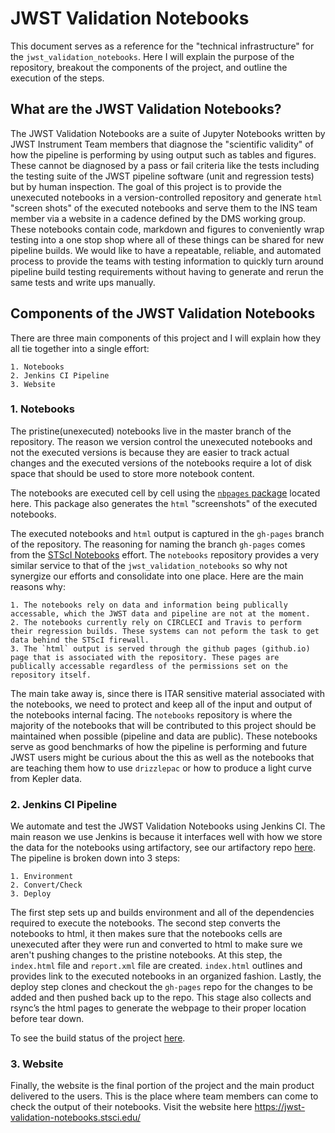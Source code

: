 # JWST Validation Notebooks

This document serves as a reference for the "technical infrastructure" for the `jwst_validation_notebooks`. Here I will explain the purpose of the repository, breakout the components of the project, and outline the execution of the steps.

## What are the JWST Validation Notebooks?

The JWST Validation Notebooks are a suite of Jupyter Notebooks written by JWST Instrument Team members that diagnose the "scientific validity" of how the pipeline is performing by using output such as tables and figures. These cannot be diagnosed by a pass or fail criteria like the tests including the testing suite of the JWST pipeline software (unit and regression tests) but by human inspection. The goal of this project is to provide the unexecuted notebooks in a version-controlled repository and generate `html` "screen shots" of the executed notebooks and serve them to the INS team member via a website in a cadence defined by the DMS working group. These notebooks contain code, markdown and figures to conveniently wrap testing into a one stop shop where all of these things can be shared for new pipeline builds. We would like to have a repeatable, reliable, and automated process to provide the teams with testing information to quickly turn around pipeline build testing requirements without having to generate and rerun the same tests and write ups manually.

## Components of the JWST Validation Notebooks

There are three main components of this project and I will explain how they all tie together into a single effort:

    1. Notebooks
    2. Jenkins CI Pipeline
    3. Website

### 1. Notebooks ###

The pristine(unexecuted) notebooks live in the master branch of the repository. The reason we version control the unexecuted notebooks and not the executed versions is because they are easier to track actual changes and the executed versions of the notebooks require a lot of disk space that should be used to store more notebook content. 

The notebooks are executed cell by cell using the [`nbpages` package](https://github.com/eteq/nbpages) located here. This package also generates the `html` "screenshots" of the executed notebooks.

The executed notebooks and `html` output is captured in the `gh-pages` branch of the repository. The reasoning for naming the branch `gh-pages` comes from the [STScI Notebooks](https://github.com/spacetelescope/notebooks) effort. The `notebooks` repository provides a very similar service to that of the `jwst_validation_notebooks` so why not synergize our efforts and consolidate into one place. Here are the main reasons why:

    1. The notebooks rely on data and information being publically accessable, which the JWST data and pipeline are not at the moment.
    2. The notebooks currently rely on CIRCLECI and Travis to perform their regression builds. These systems can not peform the task to get data behind the STScI firewall.
    3. The `html` output is served through the github pages (github.io) page that is associated with the repository. These pages are publically accessable regardless of the permissions set on the repository itself.

The main take away is, since there is ITAR sensitive material associated with the notebooks, we need to protect and keep all of the input and output of the notebooks internal facing. The `notebooks` repository is where the majority of the notebooks that will be contributed to this project should be maintained when possible (pipeline and data are public). These notebooks serve as good benchmarks of how the pipeline is performing and future JWST users might be curious about the this as well as the notebooks that are teaching them how to use `drizzlepac` or how to produce a light curve from Kepler data.

### 2. Jenkins CI Pipeline ###

We automate and test the JWST Validation Notebooks using Jenkins CI. The main reason we use Jenkins is because it interfaces well with how we store the data for the notebooks using artifactory, see our artifactory repo [here](https://bytesalad.stsci.edu/artifactory/webapp/#/artifacts/browse/tree/General/jwst_validation_notebooks). The pipeline is broken down into 3 steps:

    1. Environment
    2. Convert/Check
    3. Deploy

The first step sets up and builds environment and all of the dependencies required to execute the notebooks. The second step converts the notebooks to html, it then makes sure that the notebooks cells are unexecuted after they were run and converted to html to make sure we aren't pushing changes to the pristine notebooks. At this step, the `index.html` file and `report.xml` file are created. `index.html` outlines and provides link to the executed notebooks in an organized fashion. Lastly, the deploy step clones and checkout the `gh-pages` repo for the changes to be added and then pushed back up to the repo. This stage also collects and rsync’s the html pages to generate the webpage to their proper location before tear down.

To see the build status of the project [here](https://plwishmaster.stsci.edu:8081/job/Notebooks/job/jwst_validation_notebooks_spacetelescope/).

### 3. Website ###

Finally, the website is the final portion of the project and the main product delivered to the users. This is the place where team members can come to check the output of their notebooks. Visit the website here https://jwst-validation-notebooks.stsci.edu/